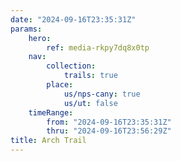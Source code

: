 ```yaml
---
date: "2024-09-16T23:35:31Z"
params:
    hero:
        ref: media-rkpy7dq8x0tp
    nav:
        collection:
            trails: true
        place:
            us/nps-cany: true
            us/ut: false
    timeRange:
        from: "2024-09-16T23:35:31Z"
        thru: "2024-09-16T23:56:29Z"
title: Arch Trail
---
```

